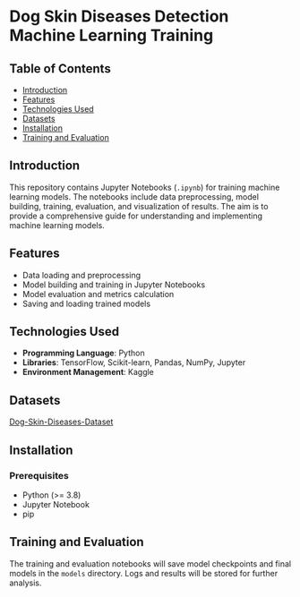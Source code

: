# Dog Skin Diseases Detection Machine Learning Training 

## Table of Contents

- [Introduction](#introduction)
- [Features](#features)
- [Technologies Used](#technologies-used)
- [Datasets](#datasets)
- [Installation](#installation)
- [Training and Evaluation](#training-and-evaluation)


## Introduction

This repository contains Jupyter Notebooks (`.ipynb`) for training machine learning models. The notebooks include data preprocessing, model building, training, evaluation, and visualization of results. The aim is to provide a comprehensive guide for understanding and implementing machine learning models.

## Features

- Data loading and preprocessing
- Model building and training in Jupyter Notebooks
- Model evaluation and metrics calculation
- Saving and loading trained models

## Technologies Used

- **Programming Language**: Python
- **Libraries**: TensorFlow, Scikit-learn, Pandas, NumPy, Jupyter
- **Environment Management**: Kaggle

## Datasets

[Dog-Skin-Diseases-Dataset](http://example.com)

## Installation

### Prerequisites

- Python (>= 3.8)
- Jupyter Notebook
- pip


## Training and Evaluation

The training and evaluation notebooks will save model checkpoints and final models in the `models` directory. Logs and results will be stored for further analysis.


